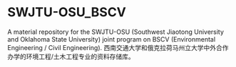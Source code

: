 # SWJTU-OSU_BSCV
A material repository for the SWJTU-OSU (Southwest Jiaotong University and Oklahoma State University) joint program on BSCV (Environmental Engineering / Civil Engineering).
西南交通大学和俄克拉荷马州立大学中外合作办学的环境工程/土木工程专业的资料存储库。
